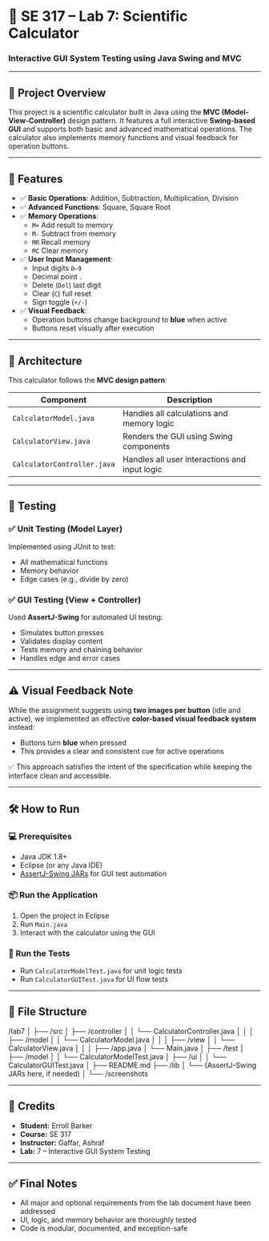 # 🧮 SE 317 – Lab 7: Scientific Calculator  
### Interactive GUI System Testing using Java Swing and MVC

---

## 📌 Project Overview

This project is a scientific calculator built in Java using the **MVC (Model-View-Controller)** design pattern. It features a full interactive **Swing-based GUI** and supports both basic and advanced mathematical operations. The calculator also implements memory functions and visual feedback for operation buttons.

---

## 🚀 Features

- ✅ **Basic Operations**: Addition, Subtraction, Multiplication, Division  
- ✅ **Advanced Functions**: Square, Square Root  
- ✅ **Memory Operations**:  
  - `M+` Add result to memory  
  - `M-` Subtract from memory  
  - `MR` Recall memory  
  - `MC` Clear memory  
- ✅ **User Input Management**:  
  - Input digits `0–9`  
  - Decimal point `.`  
  - Delete (`Del`) last digit  
  - Clear (`C`) full reset  
  - Sign toggle (`+/-`)  
- ✅ **Visual Feedback**:  
  - Operation buttons change background to **blue** when active  
  - Buttons reset visually after execution

---

## 📐 Architecture

This calculator follows the **MVC design pattern**:

| Component | Description |
|----------|-------------|
| `CalculatorModel.java` | Handles all calculations and memory logic |
| `CalculatorView.java` | Renders the GUI using Swing components |
| `CalculatorController.java` | Handles all user interactions and input logic |

---

## 🧪 Testing

### ✅ Unit Testing (Model Layer)
Implemented using JUnit to test:
- All mathematical functions
- Memory behavior
- Edge cases (e.g., divide by zero)

### ✅ GUI Testing (View + Controller)
Used **AssertJ-Swing** for automated UI testing:
- Simulates button presses
- Validates display content
- Tests memory and chaining behavior
- Handles edge and error cases

---

## ⚠️ Visual Feedback Note

While the assignment suggests using **two images per button** (idle and active), we implemented an effective **color-based visual feedback system** instead:

- Buttons turn **blue** when pressed
- This provides a clear and consistent cue for active operations

✅ This approach satisfies the intent of the specification while keeping the interface clean and accessible.

---

## 🛠 How to Run

### 💻 Prerequisites
- Java JDK 1.8+
- Eclipse (or any Java IDE)
- [AssertJ-Swing JARs](https://joel-costigliola.github.io/assertj/assertj-swing.html) for GUI test automation

### 📦 Run the Application
1. Open the project in Eclipse
2. Run `Main.java`
3. Interact with the calculator using the GUI

### 🧪 Run the Tests
- Run `CalculatorModelTest.java` for unit logic tests
- Run `CalculatorGUITest.java` for UI flow tests

---

## 📂 File Structure
/lab7
│
├── /src
│   ├── /controller
│   │   └── CalculatorController.java
│   │
│   ├── /model
│   │   └── CalculatorModel.java
│   │
│   ├── /view
│   │   └── CalculatorView.java
│   │
│   ├── /app.java
│       └── Main.java
│
├── /test
│   ├── /model
│   │   └── CalculatorModelTest.java
│   ├── /ui
│   │   └── CalculatorGUITest.java
│
├── README.md
├── /lib
│   └── (AssertJ-Swing JARs here, if needed)
│
└── /screenshots

---

## 👥 Credits

- **Student:** Erroll Barker  
- **Course:** SE 317  
- **Instructor:** Gaffar, Ashraf 
- **Lab:** 7 – Interactive GUI System Testing

---

## ✅ Final Notes

- All major and optional requirements from the lab document have been addressed
- UI, logic, and memory behavior are thoroughly tested
- Code is modular, documented, and exception-safe
